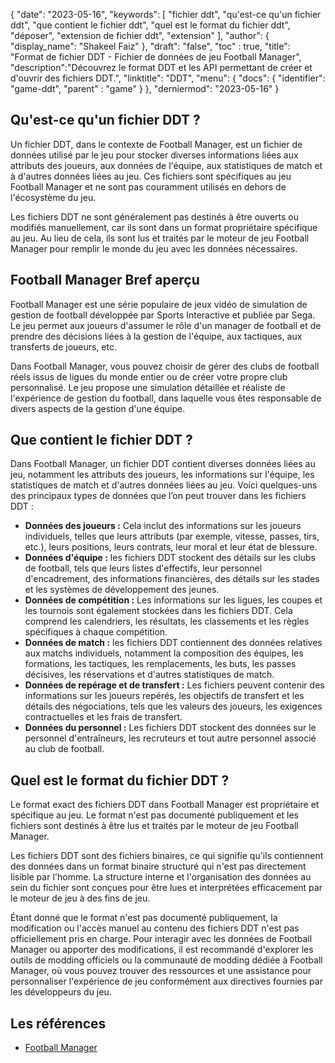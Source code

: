 {
"date": "2023-05-16",
  "keywords": [
"fichier ddt",
"qu'est-ce qu'un fichier ddt",
"que contient le fichier ddt",
"quel est le format du fichier ddt",
"déposer",
"extension de fichier ddt",
"extension"
],
  "author": {
"display_name": "Shakeel Faiz"
},
"draft": "false",
"toc" : true,
"title": "Format de fichier DDT - Fichier de données de jeu Football Manager",
  "description":"Découvrez le format DDT et les API permettant de créer et d'ouvrir des fichiers DDT.",
"linktitle": "DDT",
  "menu": {
    "docs": {
      "identifier": "game-ddt",
"parent" : "game"
}
},
"derniermod": "2023-05-16"
}

## Qu'est-ce qu'un fichier DDT ?

Un fichier DDT, dans le contexte de Football Manager, est un fichier de données utilisé par le jeu pour stocker diverses informations liées aux attributs des joueurs, aux données de l'équipe, aux statistiques de match et à d'autres données liées au jeu. Ces fichiers sont spécifiques au jeu Football Manager et ne sont pas couramment utilisés en dehors de l'écosystème du jeu.

Les fichiers DDT ne sont généralement pas destinés à être ouverts ou modifiés manuellement, car ils sont dans un format propriétaire spécifique au jeu. Au lieu de cela, ils sont lus et traités par le moteur de jeu Football Manager pour remplir le monde du jeu avec les données nécessaires.

## Football Manager Bref aperçu

Football Manager est une série populaire de jeux vidéo de simulation de gestion de football développée par Sports Interactive et publiée par Sega. Le jeu permet aux joueurs d'assumer le rôle d'un manager de football et de prendre des décisions liées à la gestion de l'équipe, aux tactiques, aux transferts de joueurs, etc.

Dans Football Manager, vous pouvez choisir de gérer des clubs de football réels issus de ligues du monde entier ou de créer votre propre club personnalisé. Le jeu propose une simulation détaillée et réaliste de l'expérience de gestion du football, dans laquelle vous êtes responsable de divers aspects de la gestion d'une équipe.

## Que contient le fichier DDT ?

Dans Football Manager, un fichier DDT contient diverses données liées au jeu, notamment les attributs des joueurs, les informations sur l'équipe, les statistiques de match et d'autres données liées au jeu. Voici quelques-uns des principaux types de données que l’on peut trouver dans les fichiers DDT :

- **Données des joueurs :** Cela inclut des informations sur les joueurs individuels, telles que leurs attributs (par exemple, vitesse, passes, tirs, etc.), leurs positions, leurs contrats, leur moral et leur état de blessure.
- **Données d'équipe :** les fichiers DDT stockent des détails sur les clubs de football, tels que leurs listes d'effectifs, leur personnel d'encadrement, des informations financières, des détails sur les stades et les systèmes de développement des jeunes.
- **Données de compétition :** Les informations sur les ligues, les coupes et les tournois sont également stockées dans les fichiers DDT. Cela comprend les calendriers, les résultats, les classements et les règles spécifiques à chaque compétition.
- **Données de match :** les fichiers DDT contiennent des données relatives aux matchs individuels, notamment la composition des équipes, les formations, les tactiques, les remplacements, les buts, les passes décisives, les réservations et d'autres statistiques de match.
- **Données de repérage et de transfert :** Les fichiers peuvent contenir des informations sur les joueurs repérés, les objectifs de transfert et les détails des négociations, tels que les valeurs des joueurs, les exigences contractuelles et les frais de transfert.
- **Données du personnel :** Les fichiers DDT stockent des données sur le personnel d'entraîneurs, les recruteurs et tout autre personnel associé au club de football.

## Quel est le format du fichier DDT ?

Le format exact des fichiers DDT dans Football Manager est propriétaire et spécifique au jeu. Le format n'est pas documenté publiquement et les fichiers sont destinés à être lus et traités par le moteur de jeu Football Manager.

Les fichiers DDT sont des fichiers binaires, ce qui signifie qu'ils contiennent des données dans un format binaire structuré qui n'est pas directement lisible par l'homme. La structure interne et l'organisation des données au sein du fichier sont conçues pour être lues et interprétées efficacement par le moteur de jeu à des fins de jeu.

Étant donné que le format n'est pas documenté publiquement, la modification ou l'accès manuel au contenu des fichiers DDT n'est pas officiellement pris en charge. Pour interagir avec les données de Football Manager ou apporter des modifications, il est recommandé d'explorer les outils de modding officiels ou la communauté de modding dédiée à Football Manager, où vous pouvez trouver des ressources et une assistance pour personnaliser l'expérience de jeu conformément aux directives fournies par les développeurs du jeu.

## Les références
* [Football Manager](https://en.wikipedia.org/wiki/Football_Manager)

